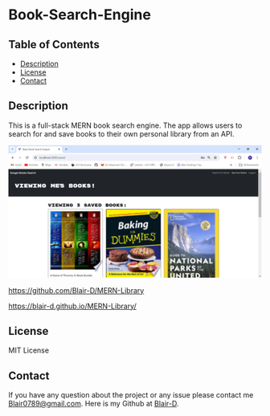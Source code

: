 # Book-Search-Engine

## Table of Contents
- [Description](#description)
- [License](#license)
- [Contact](#contact)

## Description

This is a full-stack MERN book search engine. The app  allows users to search for and save books to their own personal library from an API. 

![image](./Screenshot%202024-03-31%20031215.png)

https://github.com/Blair-D/MERN-Library

https://blair-d.github.io/MERN-Library/


## License
MIT License

## Contact 
If you have any question about the project or any issue please contact me [Blair0789@gmail.com](mailto:blair0789@gmail.com). Here is my Github at [Blair-D](https://github.com/Blair-D).
